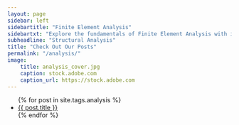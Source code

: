 ```yaml
---
layout: page
sidebar: left
sidebartitle: "Finite Element Analysis"
sidebartxt: "Explore the fundamentals of Finite Element Analysis with in-depth tutorials and expert insights into real-world engineering applications. Check out our collection of articles about Finite Element Analysis. From basic theory to real-world applications, expert analysis tips, and step-by-step tutorials, this page serves as a comprehensive resource for engineers and analysts looking to enhance their understanding and skills. The Finite Element Method is a critical tool across industries such as aviation, automotive, defense, and energy, enabling precise simulations of structural behavior. Explore various analysis types, including linear and nonlinear static, modal, harmonic, buckling, creep, and more, to handle complex engineering challenges with confidence."
subheadline: "Structural Analysis"
title: "Check Out Our Posts"
permalink: "/analysis/"
image:
    title: analysis_cover.jpg
    caption: stock.adobe.com
    caption_url: https://stock.adobe.com
---
```

<ul>
    {% for post in site.tags.analysis %}
    <li><a href="{{ site.url }}{{ site.baseurl }}{{ post.url }}">{{ post.title }}</a></li>
    {% endfor %}
</ul>